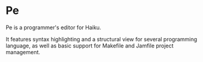 Pe
==

Pe is a programmer's editor for Haiku.

It features syntax highlighting and a structural view for several programming 
language, as well as basic support for Makefile and Jamfile project management.
